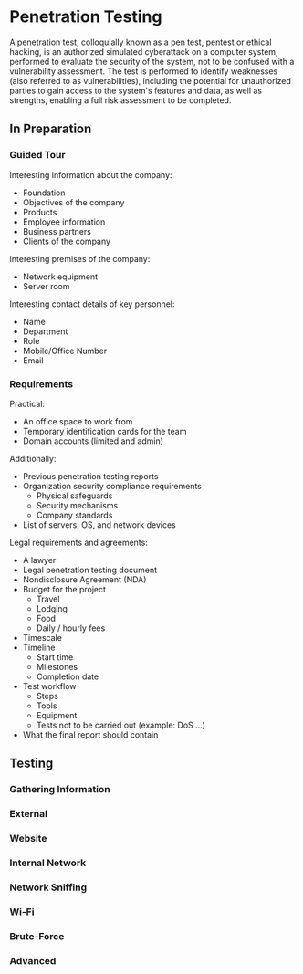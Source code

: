 # Penetration Testing

A penetration test, colloquially known as a pen test, pentest or ethical hacking,
is an authorized simulated cyberattack on a computer system, performed to evaluate the security of the system,
not to be confused with a vulnerability assessment. The test is performed to identify weaknesses
(also referred to as vulnerabilities), including the potential for unauthorized parties to gain access
to the system's features and data, as well as strengths, enabling a full risk assessment to be completed.

## In Preparation

### Guided Tour

Interesting information about the company:
- Foundation
- Objectives of the company
- Products
- Employee information
- Business partners
- Clients of the company

Interesting premises of the company:
- Network equipment
- Server room

Interesting contact details of key personnel:
- Name
- Department
- Role
- Mobile/Office Number
- Email

### Requirements

Practical:
- An office space to work from
- Temporary identification cards for the team
- Domain accounts (limited and admin)

Additionally:
- Previous penetration testing reports
- Organization security compliance requirements
  - Physical safeguards
  - Security mechanisms
  - Company standards
- List of servers, OS, and network devices

Legal requirements and agreements:
- A lawyer
- Legal penetration testing document
- Nondisclosure Agreement (NDA)
- Budget for the project
  - Travel
  - Lodging
  - Food
  - Daily / hourly fees
- Timescale
- Timeline
  - Start time
  - Milestones
  - Completion date
- Test workflow
  - Steps
  - Tools
  - Equipment
  - Tests not to be carried out (example: DoS ...)
- What the final report should contain

## Testing

### Gathering Information

### External

### Website

### Internal Network

### Network Sniffing

### Wi-Fi

### Brute-Force

### Advanced
